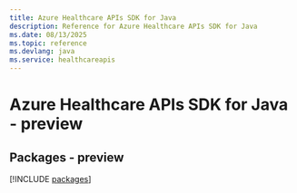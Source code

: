 ```yaml
---
title: Azure Healthcare APIs SDK for Java
description: Reference for Azure Healthcare APIs SDK for Java
ms.date: 08/13/2025
ms.topic: reference
ms.devlang: java
ms.service: healthcareapis
---
```

# Azure Healthcare APIs SDK for Java - preview
## Packages - preview
[!INCLUDE [packages](healthcare-apis-index.md)]